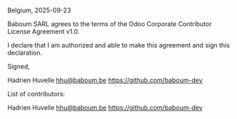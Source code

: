Belgium, 2025-09-23

Baboum SARL agrees to the terms of the Odoo Corporate 
Contributor License Agreement v1.0.

I declare that I am authorized and able to make this agreement and sign this 
declaration.

Signed,

Hadrien Huvelle hhu@baboum.be https://github.com/baboum-dev

List of contributors:

Hadrien Huvelle hhu@baboum.be https://github.com/baboum-dev